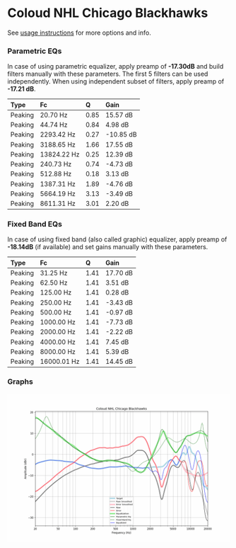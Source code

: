 # Coloud NHL Chicago Blackhawks
See [usage instructions](https://github.com/jaakkopasanen/AutoEq#usage) for more options and info.

### Parametric EQs
In case of using parametric equalizer, apply preamp of **-17.30dB** and build filters manually
with these parameters. The first 5 filters can be used independently.
When using independent subset of filters, apply preamp of **-17.21 dB**.

| Type    | Fc          |    Q | Gain      |
|:--------|:------------|:-----|:----------|
| Peaking | 20.70 Hz    | 0.85 | 15.57 dB  |
| Peaking | 44.74 Hz    | 0.84 | 4.98 dB   |
| Peaking | 2293.42 Hz  | 0.27 | -10.85 dB |
| Peaking | 3188.65 Hz  | 1.66 | 17.55 dB  |
| Peaking | 13824.22 Hz | 0.25 | 12.39 dB  |
| Peaking | 240.73 Hz   | 0.74 | -4.73 dB  |
| Peaking | 512.88 Hz   | 0.18 | 3.13 dB   |
| Peaking | 1387.31 Hz  | 1.89 | -4.76 dB  |
| Peaking | 5664.19 Hz  | 3.13 | -3.49 dB  |
| Peaking | 8611.31 Hz  | 3.01 | 2.20 dB   |

### Fixed Band EQs
In case of using fixed band (also called graphic) equalizer, apply preamp of **-18.14dB**
(if available) and set gains manually with these parameters.

| Type    | Fc          |    Q | Gain     |
|:--------|:------------|:-----|:---------|
| Peaking | 31.25 Hz    | 1.41 | 17.70 dB |
| Peaking | 62.50 Hz    | 1.41 | 3.51 dB  |
| Peaking | 125.00 Hz   | 1.41 | 0.28 dB  |
| Peaking | 250.00 Hz   | 1.41 | -3.43 dB |
| Peaking | 500.00 Hz   | 1.41 | -0.97 dB |
| Peaking | 1000.00 Hz  | 1.41 | -7.73 dB |
| Peaking | 2000.00 Hz  | 1.41 | -2.22 dB |
| Peaking | 4000.00 Hz  | 1.41 | 7.45 dB  |
| Peaking | 8000.00 Hz  | 1.41 | 5.39 dB  |
| Peaking | 16000.01 Hz | 1.41 | 14.45 dB |

### Graphs
![](./Coloud%20NHL%20Chicago%20Blackhawks.png)